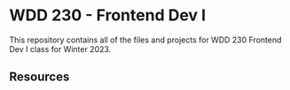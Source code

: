 # WDD 230 - Frontend Dev I

This repository contains all of the files and projects for WDD 230 Frontend Dev I class for Winter 2023.

## Resources